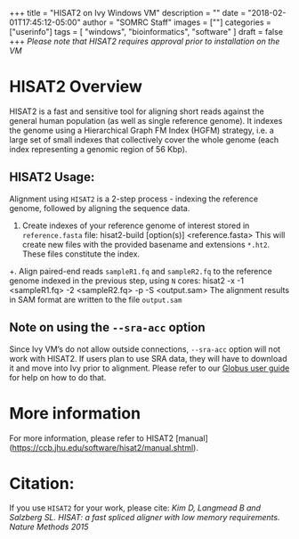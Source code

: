+++
title = "HISAT2 on Ivy Windows VM"
description = ""
date = "2018-02-01T17:45:12-05:00"
author = "SOMRC Staff"
images = [""]
categories = ["userinfo"]
tags = [
    "windows", 
    "bioinformatics",
    "software"
]
draft = false
+++
*Please note that HISAT2 requires approval prior to installation on the VM*

# HISAT2 Overview

HISAT2 is a fast and sensitive tool for aligning short reads against the general human population 
(as well as single reference genome). It indexes the genome using a Hierarchical Graph FM Index 
(HGFM) strategy, i.e. a large set of small indexes that collectively cover the whole genome
(each index representing a genomic region of 56 Kbp).

## HISAT2 Usage: 

Alignment using ```HISAT2``` is a 2-step process - indexing the reference genome, followed by aligning the sequence data.

1. Create indexes of your reference genome of interest stored in ```reference.fasta``` file: 
		hisat2-build [option(s)] <reference.fasta> <ht2-index-basename>
	This will create new files with the provided basename and extensions `*.ht2`. These files constitute the index.

+. Align paired-end reads ```sampleR1.fq``` and ```sampleR2.fq``` to the reference genome indexed in the previous step, using ```N``` cores:
		hisat2 -x <ht2-index-basename> -1 <sampleR1.fq> -2 <sampleR2.fq> -p <N> -S <output.sam>
	The alignment results in SAM format are written to the file ```output.sam```

## Note on using the ```--sra-acc``` option

Since Ivy VM’s do not allow outside connections, ```--sra-acc``` option will not work with HISAT2. 
If users plan to use SRA data, they will have to download it and move into Ivy prior to alignment.
Please refer to our [Globus user guide](https://discuss.rc.virginia.edu/t/globus-connect-data-transfer-introduction/345) for help on how to do that.  

# More information

For more information, please refer to HISAT2 [manual] (https://ccb.jhu.edu/software/hisat2/manual.shtml).

# Citation: 

If you use ```HISAT2``` for your work, please cite:
*Kim D, Langmead B and Salzberg SL. HISAT: a fast spliced aligner with low memory requirements. Nature Methods 2015*
